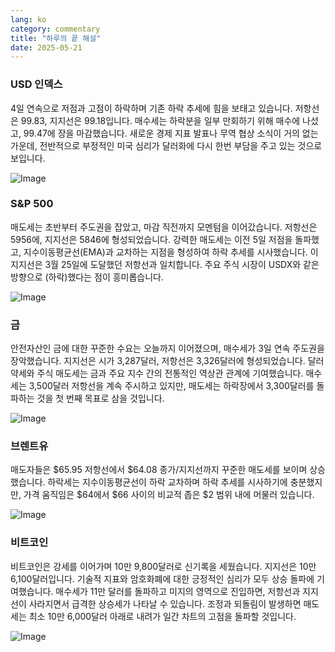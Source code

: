 ```yaml
---
lang: ko
category: commentary
title: "하루의 끝 해설"
date: 2025-05-21
---
```


### USD 인덱스

4일 연속으로 저점과 고점이 하락하며 기존 하락 추세에 힘을 보태고 있습니다. 저항선은 99.83, 지지선은 99.18입니다. 매수세는 하락분을 일부 만회하기 위해 매수에 나섰고, 99.47에 장을 마감했습니다. 새로운 경제 지표 발표나 무역 협상 소식이 거의 없는 가운데, 전반적으로 부정적인 미국 심리가 달러화에 다시 한번 부담을 주고 있는 것으로 보입니다.

![Image](https://markleighedu.github.io/img/May-2025/21-May-2025/usdindex.jpg)

### S&P 500

매도세는 초반부터 주도권을 잡았고, 마감 직전까지 모멘텀을 이어갔습니다. 저항선은 5956에, 지지선은 5846에 형성되었습니다. 강력한 매도세는 이전 5일 저점을 돌파했고, 지수이동평균선(EMA)과 교차하는 지점을 형성하여 하락 추세를 시사했습니다. 이 지지선은 3월 25일에 도달했던 저항선과 일치합니다. 주요 주식 시장이 USDX와 같은 방향으로 (하락)했다는 점이 흥미롭습니다.

![Image](https://markleighedu.github.io/img/May-2025/21-May-2025/sp500.jpg)

### 금

안전자산인 금에 대한 꾸준한 수요는 오늘까지 이어졌으며, 매수세가 3일 연속 주도권을 장악했습니다. 지지선은 시가 3,287달러, 저항선은 3,326달러에 형성되었습니다. 달러 약세와 주식 매도세는 금과 주요 지수 간의 전통적인 역상관 관계에 기여했습니다. 매수세는 3,500달러 저항선을 계속 주시하고 있지만, 매도세는 하락장에서 3,300달러를 돌파하는 것을 첫 번째 목표로 삼을 것입니다.

![Image](https://markleighedu.github.io/img/May-2025/21-May-2025/gold.jpg)

### 브렌트유

매도자들은 $65.95 저항선에서 $64.08 종가/지지선까지 꾸준한 매도세를 보이며 상승했습니다. 하락세는 지수이동평균선이 하락 교차하며 하락 추세를 시사하기에 충분했지만, 가격 움직임은 $64에서 $66 사이의 비교적 좁은 $2 범위 내에 머물러 있습니다.

![Image](https://markleighedu.github.io/img/May-2025/21-May-2025/brentoil.jpg)

### 비트코인

비트코인은 강세를 이어가며 10만 9,800달러로 신기록을 세웠습니다. 지지선은 10만 6,100달러입니다. 기술적 지표와 암호화폐에 대한 긍정적인 심리가 모두 상승 돌파에 기여했습니다. 매수세가 11만 달러를 돌파하고 미지의 영역으로 진입하면, 저항선과 지지선이 사라지면서 급격한 상승세가 나타날 수 있습니다. 조정과 되돌림이 발생하면 매도세는 최소 10만 6,000달러 아래로 내려가 일간 차트의 고점을 돌파할 것입니다.

![Image](https://markleighedu.github.io/img/May-2025/21-May-2025/bitcoin.jpg)

